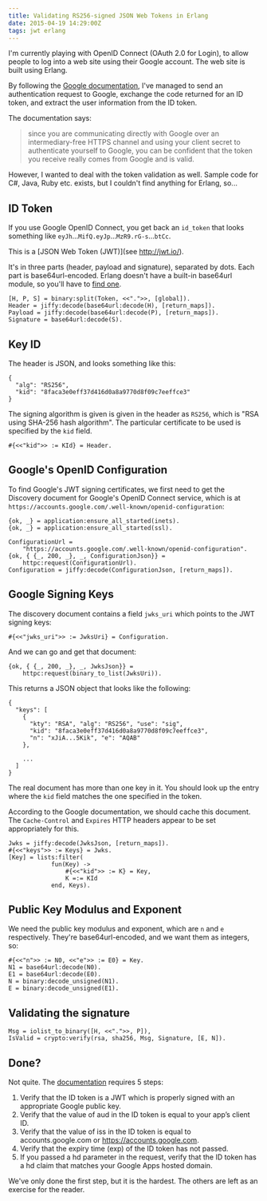 ```yaml
---
title: Validating RS256-signed JSON Web Tokens in Erlang
date: 2015-04-19 14:29:00Z
tags: jwt erlang
---
```


I'm currently playing with OpenID Connect (OAuth 2.0 for Login), to allow
people to log into a web site using their Google account. The web site is built
using Erlang.

By following the [Google
documentation](https://developers.google.com/identity/protocols/OpenIDConnect),
I've managed to send an authentication request to Google, exchange the code
returned for an ID token, and extract the user information from the ID token.

The documentation says:

> since you are communicating directly with Google over an intermediary-free
> HTTPS channel and using your client secret to authenticate yourself to
> Google, you can be confident that the token you receive really comes from
> Google and is valid.

However, I wanted to deal with the token validation as well. Sample code for
C#, Java, Ruby etc. exists, but I couldn't find anything for Erlang, so...

## ID Token

If you use Google OpenID Connect, you get back an `id_token` that looks
something like `eyJh`...`MifQ.eyJp`...`MzR9.rG-s`...`btCc`.

This is a [JSON Web Token (JWT)](see http://jwt.io/).

It's in three parts (header, payload and signature), separated by dots. Each
part is base64url-encoded. Erlang doesn't have a built-in base64url module, so
you'll have to [find one](https://github.com/dvv/base64url).

    [H, P, S] = binary:split(Token, <<".">>, [global]).
    Header = jiffy:decode(base64url:decode(H), [return_maps]).
    Payload = jiffy:decode(base64url:decode(P), [return_maps]).
    Signature = base64url:decode(S).

## Key ID

The header is JSON, and looks something like this:

    {
      "alg": "RS256",
      "kid": "8faca3e0eff37d416d0a8a9770d8f09c7eeffce3"
    }

The signing algorithm is given is given in the header as `RS256`, which is "RSA
using SHA-256 hash algorithm". The particular certificate to be used is
specified by the `kid` field.

    #{<<"kid">> := KId} = Header.

## Google's OpenID Configuration

To find Google's JWT signing certificates, we first need to get the Discovery document for Google's OpenID Connect service, which is at `https://accounts.google.com/.well-known/openid-configuration`:

    {ok, _} = application:ensure_all_started(inets).
    {ok, _} = application:ensure_all_started(ssl).

    ConfigurationUrl =
        "https://accounts.google.com/.well-known/openid-configuration".
    {ok, { {_, 200, _}, _, ConfigurationJson}} =
        httpc:request(ConfigurationUrl).
    Configuration = jiffy:decode(ConfigurationJson, [return_maps]).

## Google Signing Keys

The discovery document contains a field `jwks_uri` which points to the JWT signing keys:

    #{<<"jwks_uri">> := JwksUri} = Configuration.

And we can go and get that document:

    {ok, { {_, 200, _}, _, JwksJson}} =
        httpc:request(binary_to_list(JwksUri)).

This returns a JSON object that looks like the following:

    {
      "keys": [
        {
          "kty": "RSA", "alg": "RS256", "use": "sig",
          "kid": "8faca3e0eff37d416d0a8a9770d8f09c7eeffce3",
          "n": "xJiA...5Kik", "e": "AQAB"
        },

        ...
      ]
    }

The real document has more than one key in it. You should look up the entry
where the `kid` field matches the one specified in the token.

According to the Google documentation, we should cache this document. The
`Cache-Control` and `Expires` HTTP headers appear to be set appropriately for
this.

    Jwks = jiffy:decode(JwksJson, [return_maps]).
    #{<<"keys">> := Keys} = Jwks.
    [Key] = lists:filter(
                fun(Key) ->
                    #{<<"kid">> := K} = Key,
                    K =:= KId
                end, Keys).

## Public Key Modulus and Exponent

We need the public key modulus and exponent, which are `n` and `e`
respectively. They're base64url-encoded, and we want them as integers, so:

    #{<<"n">> := N0, <<"e">> := E0} = Key.
    N1 = base64url:decode(N0).
    E1 = base64url:decode(E0).
    N = binary:decode_unsigned(N1).
    E = binary:decode_unsigned(E1).

## Validating the signature

    Msg = iolist_to_binary([H, <<".">>, P]),
    IsValid = crypto:verify(rsa, sha256, Msg, Signature, [E, N]).

## Done?

Not quite. The [documentation](https://developers.google.com/identity/protocols/OpenIDConnect#validatinganidtoken) requires 5 steps:

1. Verify that the ID token is a JWT which is properly signed with an
   appropriate Google public key.
2. Verify that the value of aud in the ID token is equal to your app’s client
   ID.
3. Verify that the value of iss in the ID token is equal to accounts.google.com
   or https://accounts.google.com.
4. Verify that the expiry time (exp) of the ID token has not passed.
5. If you passed a hd parameter in the request, verify that the ID token has a
   hd claim that matches your Google Apps hosted domain.

We've only done the first step, but it is the hardest. The others are left as an
exercise for the reader.
